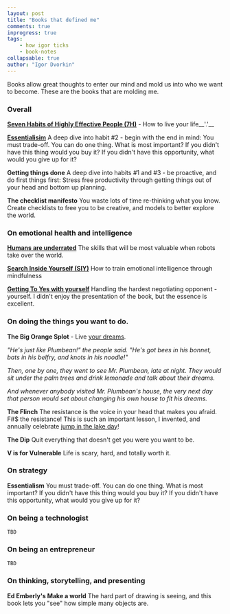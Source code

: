 ```yaml
--- 
layout: post
title: "Books that defined me"
comments: true
inprogress: true
tags: 
    - how igor ticks
    - book-notes
collapsable: true
author: "Igor Dvorkin"
---
```


Books allow great thoughts to enter our mind and mold us into who we want to become. These are the books that are molding me.

### Overall

**[Seven Habits of Highly Effective People (7H)](/7-habits)** - How to live your life__'.'__

**[Essentialisim](/essentialism)** A deep dive into habit #2 - begin with the end in mind: You must trade-off. You can do one thing. What is most important? If you didn't have this thing would you buy it? If you didn't have this opportunity, what would you give up for it? 

**Getting things done** A deep dive into habits #1 and #3 - be proactive, and do first things first:  Stress free productivity through getting things out of your head and bottom up planning.

**The checklist manifesto** You waste lots of time re-thinking what you know. Create checklists to free you to be creative, and models to better explore the world.

### On emotional health and intelligence

**[Humans are underrated](/humans-are-underrated)** The skills that will be most valuable when robots take over the world.

**[Search Inside Yourself (SIY)](/search-inside-yourself)** How to train emotional intelligence through mindfulness

**[Getting To Yes with yourself](/getting-to-yes-with-yourself)** Handling the hardest negotiating opponent - yourself. I didn't enjoy the presentation of the book, but the essence is excellent.


### On doing the things you want to do.

**The Big Orange Splot** - Live [your dreams](https://www.youtube.com/watch?v=5cPfjzYJcok). 

_"He's just like Plumbean!" the people said. "He's got bees in his bonnet, bats in his belfry, and knots in his noodle!"_

_Then, one by one, they went to see Mr. Plumbean, late at night.  They would sit under the palm trees and drink lemonade and talk about their dreams._

_And whenever anybody visited Mr. Plumbean's house, the very next day that person would set about changing his own house to fit his dreams._

**The Flinch** The resistance is the voice in your head that makes you afraid.  F#$ the resistance! This is such an important lesson, I invented, and annually celebrate [jump in the lake day](https://ig66.blogspot.com/search/label/jump_in_lake_day)!

**The Dip** Quit everything that doesn't get you were you want to be.

**V is for Vulnerable**  Life is scary, hard, and totally worth it.

### On strategy

**Essentialism** You must trade-off. You can do one thing. What is most important? If you didn't have this thing would you buy it? If you didn't have this opportunity, what would you give up for it?

### On being a technologist
    TBD

### On being an entrepreneur
    TBD

### On thinking, storytelling, and  presenting
**Ed Emberly's Make a world** The hard part of drawing is seeing, and this book lets you "see" how simple many objects are.
